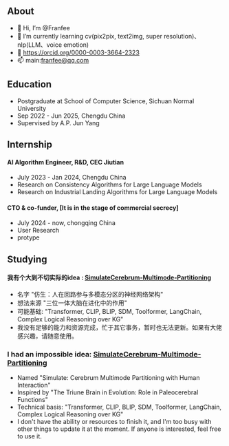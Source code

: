 ## About
- 👋 Hi, I’m @Franfee
- 🌱 I’m currently learning cv(pix2pix, text2img, super resolution)、nlp(LLM、voice emotion)
- 👀 https://orcid.org/0000-0003-3664-2323
- 📫 main:franfee@qq.com
## Education
- Postgraduate at School of Computer Science, Sichuan Normal University 
- Sep 2022 - Jun 2025, Chengdu China 
- Supervised by A.P. Jun Yang
## Internship
#### AI Algorithm Engineer, R&D, CEC Jiutian
- July 2023 - Jan 2024, Chengdu China 
- Research on Consistency Algorithms for Large Language Models
- Research on Industrial Landing Algorithms for Large Language Models
#### CTO & co-funder, [It is in the stage of commercial secrecy]
- July 2024 - now, chongqing China
- User Research
- protype
## Studying
#### 我有个大到不切实际的idea : [SimulateCerebrum-Multimode-Partitioning](https://github.com/Franfee/SimulateCerebrum-Multimode-Partitioning) 
- 名字 "仿生：人在回路参与多模态分区的神经网络架构"
- 想法来源 "三位一体大脑在进化中的作用"
- 可能基础: "Transformer, CLIP, BLIP, SDM, Toolformer, LangChain, Complex Logical Reasoning over KG"
- 我没有足够的能力和资源完成，忙于其它事务，暂时也无法更新。如果有大佬感兴趣，请随意使用。
### I had an impossible idea: [SimulateCerebrum-Multimode-Partitioning](https://github.com/Franfee/SimulateCerebrum-Multimode-Partitioning)
- Named "Simulate: Cerebrum Multimode Partitioning with Human Interaction"
- Inspired by "The Triune Brain in Evolution: Role in Paleocerebral Functions"
- Technical basis: "Transformer, CLIP, BLIP, SDM, Toolformer, LangChain, Complex Logical Reasoning over KG"
- I don't have the ability or resources to finish it, and I'm too busy with other things to update it at the moment. If anyone is interested, feel free to use it.
<!---
Franfee/Franfee is a ✨ special ✨ repository because its `README.md` (this file) appears on your GitHub profile.
You can click the Preview link to take a look at your changes.
--->
